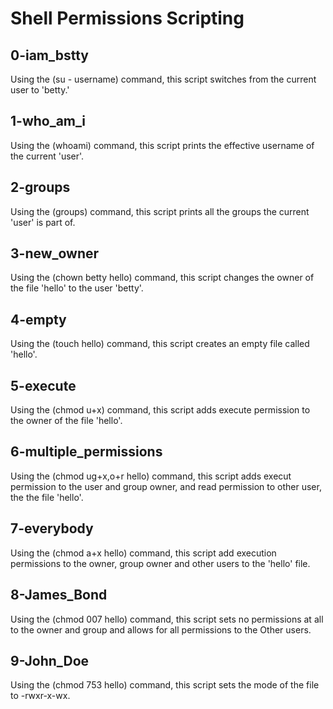 # Shell Permissions Scripting

## 0-iam_bstty
Using the (su - username) command, this script switches from the current user to 'betty.'

## 1-who_am_i
Using the (whoami) command, this script prints the effective username of the current 'user'.

## 2-groups
Using the (groups) command, this script prints all the groups the current 'user' is part of.

## 3-new_owner
Using the (chown betty hello) command, this script changes the owner of the file 'hello' to the user 'betty'.

## 4-empty
Using the (touch hello) command, this script creates an empty file called 'hello'.

## 5-execute
Using the (chmod u+x) command, this script adds execute permission to the owner of the file 'hello'.

## 6-multiple_permissions
Using the (chmod ug+x,o+r hello) command, this script adds execut permission to the user and group owner, and read permission to other user, the the file 'hello'.

## 7-everybody
Using the (chmod a+x hello) command, this script add execution permissions to the owner, group owner and other users to the 'hello' file.

## 8-James_Bond
Using the (chmod 007 hello) command, this script sets no permissions at all to the owner and group and allows for all permissions to the Other users.

## 9-John_Doe
Using the (chmod 753 hello) command, this script sets the mode of the file to -rwxr-x-wx.
